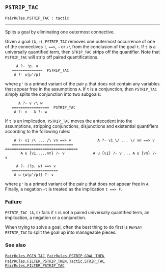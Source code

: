 ## `PSTRIP_TAC`

``` hol4
PairRules.PSTRIP_TAC : tactic
```

------------------------------------------------------------------------

Splits a goal by eliminating one outermost connective.

Given a goal `(A,t)`, `PSTRIP_TAC` removes one outermost occurrence of
one of the connectives `!`, `==>`, `~` or `/\` from the conclusion of
the goal `t`. If `t` is a universally quantified term, then `STRIP_TAC`
strips off the quantifier. Note that `PSTRIP_TAC` will strip off paired
quantifications.

``` hol4
     A ?- !p. u
   ==============  PSTRIP_TAC
    A ?- u[p'/p]
```

where `p'` is a primed variant of the pair `p` that does not contain any
variables that appear free in the assumptions `A`. If `t` is a
conjunction, then `PSTRIP_TAC` simply splits the conjunction into two
subgoals:

``` hol4
      A ?- v /\ w
   =================  PSTRIP_TAC
    A ?- v   A ?- w
```

If `t` is an implication, `PSTRIP_TAC` moves the antecedent into the
assumptions, stripping conjunctions, disjunctions and existential
quantifiers according to the following rules:

``` hol4
    A ?- v1 /\ ... /\ vn ==> v            A ?- v1 \/ ... \/ vn ==> v
   ============================        =================================
       A u {v1,...,vn} ?- v             A u {v1} ?- v ... A u {vn} ?- v

     A ?- (?p. w) ==> v
   =====================
    A u {w[p'/p]} ?- v
```

where `p'` is a primed variant of the pair `p` that does not appear free
in `A`. Finally, a negation `~t` is treated as the implication
`t ==> F`.

### Failure

`PSTRIP_TAC (A,t)` fails if `t` is not a paired universally quantified
term, an implication, a negation or a conjunction.

When trying to solve a goal, often the best thing to do first is
`REPEAT PSTRIP_TAC` to split the goal up into manageable pieces.

### See also

[`PairRules.PGEN_TAC`](#PairRules.PGEN_TAC),
[`PairRules.PSTRIP_GOAL_THEN`](#PairRules.PSTRIP_GOAL_THEN),
[`PairRules.FILTER_PSTRIP_THEN`](#PairRules.FILTER_PSTRIP_THEN),
[`Tactic.STRIP_TAC`](#Tactic.STRIP_TAC),
[`PairRules.FILTER_PSTRIP_TAC`](#PairRules.FILTER_PSTRIP_TAC)

